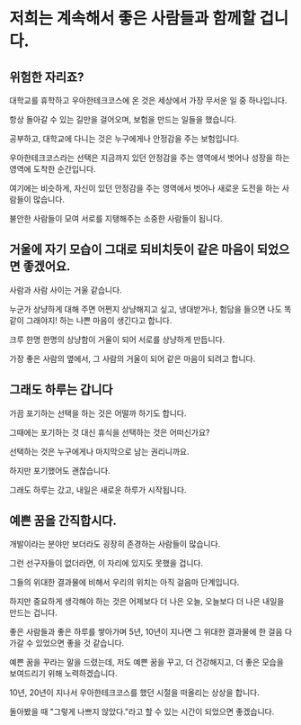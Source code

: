 # 저희는 계속해서 좋은 사람들과 함께할 겁니다.

## 위험한 자리죠?

대학교를 휴학하고 우아한테크코스에 온 것은 세상에서 가장 무서운 일 중 하나입니다.  

항상 돌아갈 수 있는 길만을 걸어오며, 보험을 만드는 일들을 했습니다.  

공부하고, 대학교에 다니는 것은 누구에게나 안정감을 주는 보험입니다.  

우아한테크코스라는 선택은 지금까지 있던 안정감을 주는 영역에서 벗어나 성장을 하는 영역에 도착한 순간입니다.  

여기에는 비슷하게, 자신이 있던 안정감을 주는 영역에서 벗어나 새로운 도전을 하는 사람들이 많습니다.  

불안한 사람들이 모여 서로를 지탱해주는 소중한 사람들이 됩니다.

## 거울에 자기 모습이 그대로 되비치듯이 같은 마음이 되었으면 좋겠어요.  

사람과 사람 사이는 거울 같습니다.  

누군가 상냥하게 대해 주면 어쩐지 상냥해지고 싶고, 냉대받거나, 험담을 들으면 나도 똑같이 그래야지! 하는 나쁜 마음이 생긴다고 합니다.  

크루 한명 한명의 상냥함이 거울이 되어 서로를 상냥하게 만듭니다.   

가장 좋은 사람의 옆에서, 그 사람의 거울이 되어 같은 마음이 되려고 합니다.  

## 그래도 하루는 갑니다  

가끔 포기하는 선택을 하는 것은 어떨까 하기도 합니다.  

그때에는 포기하는 것 대신 휴식을 선택하는 것은 어떠신가요?  

선택하는 것은 누구에게나 마지막으로 남는 권리니까요.  

하지만 포기했어도 괜찮습니다.  

그래도 하루는 갔고, 내일은 새로운 하루가 시작됩니다.  

## 예쁜 꿈을 간직합시다.  

개발이라는 분야만 보더라도 굉장히 존경하는 사람들이 많습니다.  

그런 선구자들이 없더라면, 이 자리에 있지도 못했을 겁니다.  

그들의 위대한 결과물에 비해서 우리의 위치는 아직 걸음마 단계입니다.  

하지만 중요하게 생각해야 하는 것은 어제보다 더 나은 오늘, 오늘보다 더 나은 내일을 만드는 겁니다.  

좋은 사람들과 좋은 하루를 쌓아가며 5년, 10년이 지나면 그 위대한 결과물에 한 걸음 다가갈 수 있었으면 좋을 것 같습니다.  

예쁜 꿈을 꾸라는 말을 드렸는데, 저도 예쁜 꿈을 꾸고, 더 건강해지고, 더 좋은 모습을 보여드리기 위해 노력하겠습니다.  

10년, 20년이 지나서 우아한테크코스를 했던 시절을 떠올리는 상상을 합니다.  

돌아봤을 때 "그렇게 나쁘지 않았다."라고 할 수 있는 시간이 되었으면 좋겠습니다.   

